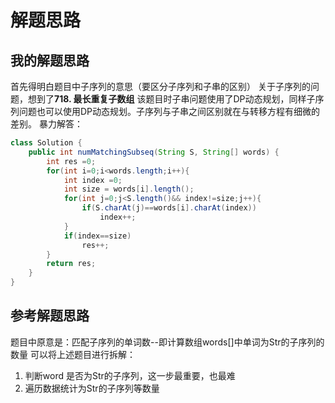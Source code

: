 # 解题思路

## 我的解题思路
首先得明白题目中子序列的意思（要区分子序列和子串的区别）
关于子序列的问题，想到了**718. 最长重复子数组** 该题目时子串问题使用了DP动态规划，同样子序列问题也可以使用DP动态规划。子序列与子串之间区别就在与转移方程有细微的差别。
暴力解答：
``` JAVA
class Solution {
    public int numMatchingSubseq(String S, String[] words) {
        int res =0;
        for(int i=0;i<words.length;i++){
            int index =0;
            int size = words[i].length();
            for(int j=0;j<S.length()&& index!=size;j++){
                if(S.charAt(j)==words[i].charAt(index))
                    index++;
            }
            if(index==size)
                res++;
        }
        return res;
    }
}
```

## 参考解题思路
题目中原意是：匹配子序列的单词数--即计算数组words[]中单词为Str的子序列的数量
可以将上述题目进行拆解：
1. 判断word 是否为Str的子序列，这一步最重要，也最难
2. 遍历数据统计为Str的子序列等数量


